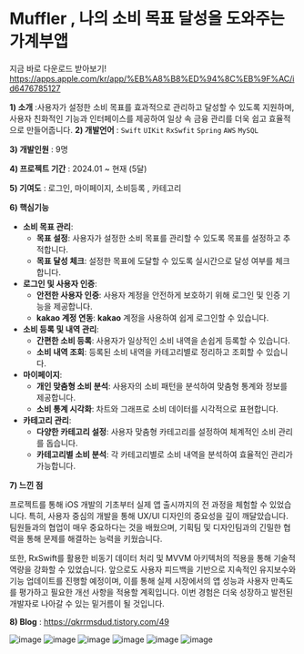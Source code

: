 # Muffler , 나의 소비 목표 달성을 도와주는 가계부앱

지금 바로 다운로드 받아보기!
https://apps.apple.com/kr/app/%EB%A8%B8%ED%94%8C%EB%9F%AC/id6476785127


**1) 소개** :사용자가 설정한 소비 목표를 효과적으로 관리하고 달성할 수 있도록 지원하며, 사용자 친화적인 기능과 인터페이스를 제공하여 일상 속 금융 관리를 더욱 쉽고 효율적으로 만들어줍니다.
**2) 개발언어** : `Swift` `UIKit` `RxSwfit` `Spring` `AWS` `MySQL`

**3) 개발인원** : 9명

**4) 프로젝트 기간** : 2024.01 ~ 현재 (5달)

**5) 기여도** :  로그인, 마이페이지, 소비등록 , 카테고리

**6) 핵심기능**

- **소비 목표 관리**:
    - **목표 설정**: 사용자가 설정한 소비 목표를 관리할 수 있도록 목표를 설정하고 추적합니다.
    - **목표 달성 체크**: 설정한 목표에 도달할 수 있도록 실시간으로 달성 여부를 체크합니다.
- **로그인 및 사용자 인증**:
    - **안전한 사용자 인증**: 사용자 계정을 안전하게 보호하기 위해 로그인 및 인증 기능을 제공합니다.
    - **kakao 계정 연동**: **kakao** 계정을 사용하여 쉽게 로그인할 수 있습니다.
- **소비 등록 및 내역 관리**:
    - **간편한 소비 등록**: 사용자가 일상적인 소비 내역을 손쉽게 등록할 수 있습니다.
    - **소비 내역 조회**: 등록된 소비 내역을 카테고리별로 정리하고 조회할 수 있습니다.
- **마이페이지**:
    - **개인 맞춤형 소비 분석**: 사용자의 소비 패턴을 분석하여 맞춤형 통계와 정보를 제공합니다.
    - **소비 통계 시각화**: 차트와 그래프로 소비 데이터를 시각적으로 표현합니다.
- **카테고리 관리**:
    - **다양한 카테고리 설정**: 사용자 맞춤형 카테고리를 설정하여 체계적인 소비 관리를 돕습니다.
    - **카테고리별 소비 분석**: 각 카테고리별로 소비 내역을 분석하여 효율적인 관리가 가능합니다.

**7) 느낀 점**

프로젝트를 통해 iOS 개발의 기초부터 실제 앱 출시까지의 전 과정을 체험할 수 있었습니다. 특히, 사용자 중심의 개발을 통해 UX/UI 디자인의 중요성을 깊이 깨달았습니다. 팀원들과의 협업이 매우 중요하다는 것을 배웠으며, 기획팀 및 디자인팀과의 긴밀한 협력을 통해 문제를 해결하는 능력을 키웠습니다.

또한, RxSwift를 활용한 비동기 데이터 처리 및 MVVM 아키텍처의 적용을 통해 기술적 역량을 강화할 수 있었습니다. 앞으로도 사용자 피드백을 기반으로 지속적인 유지보수와 기능 업데이트를 진행할 예정이며, 이를 통해 실제 시장에서의 앱 성능과 사용자 만족도를 평가하고 필요한 개선 사항을 적용할 계획입니다. 이번 경험은 더욱 성장하고 발전된 개발자로 나아갈 수 있는 밑거름이 될 것입니다.

**8) Blog** : https://qkrrmsdud.tistory.com/49

![image](https://github.com/dsc-sookmyung/2023-In-Out-SolutionChallenge/assets/114843604/1690e117-be91-452d-9a53-10e4d4c6f428)
![image](https://github.com/dsc-sookmyung/2023-In-Out-SolutionChallenge/assets/114843604/55788ac2-236e-4810-a543-dc2a1cdeab6c)
![image](https://github.com/dsc-sookmyung/2023-In-Out-SolutionChallenge/assets/114843604/e1e5cf0a-e4a7-46a2-995d-91e2bc8d1935)
![image](https://github.com/dsc-sookmyung/2023-In-Out-SolutionChallenge/assets/114843604/85746448-97c0-44fa-a88a-e3269d42da44)
![image](https://github.com/dsc-sookmyung/2023-In-Out-SolutionChallenge/assets/114843604/44afbe3e-ac64-4241-9230-3d4c5bec7173)
![image](https://github.com/dsc-sookmyung/2023-In-Out-SolutionChallenge/assets/114843604/ff8f4ade-04bb-4a86-99e4-80bec78f5706)
